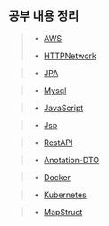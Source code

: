 ## 공부 내용 정리
> + [AWS](https://github.com/hgs-study/HTTPNetwork/blob/main/AWS.md)
> 
> + [HTTPNetwork](https://github.com/hgs-study/HTTPNetwork/blob/main/HttpNetwork.md)

> + [JPA](https://github.com/hgs-study/DailyStudy/blob/main/JPA.md)

> + [Mysql](https://github.com/hgs-study/DailyStudy/blob/main/Mysql.md)

> + [JavaScript](https://github.com/hgs-study/DailyStudy/blob/main/JavaScript.md)

> + [Jsp](https://github.com/hgs-study/DailyStudy/blob/main/Jsp.md)

> + [RestAPI](https://github.com/hgs-study/DailyStudy/blob/main/RestAPI.md)

> + [Anotation-DTO](https://github.com/hgs-study/DailyStudy/blob/main/Anotation-DTO.md)

> + [Docker](https://github.com/hgs-study/DailyStudy/blob/main/Docker.md)
 
> + [Kubernetes](https://github.com/hgs-study/DailyStudy/blob/main/Kubernetes.md)

> + [MapStruct](https://github.com/hgs-study/DailyStudy/blob/main/MapStruct.md)
